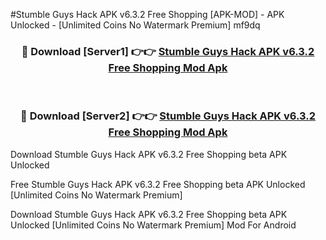 #Stumble Guys Hack APK v6.3.2 Free Shopping [APK-MOD] - APK Unlocked - [Unlimited Coins No Watermark Premium] mf9dq



<div align="center">

<h3>🔴 Download [Server1] 👉👉 <a href="https://momento.my/?title=Stumble_Guys_Hack_APK_v6.3.2_Free_Shopping">Stumble Guys Hack APK v6.3.2 Free Shopping Mod Apk</a></h3><br>

<h3>🔴 Download [Server2] 👉👉 <a href="https://momento.my/?title=Stumble_Guys_Hack_APK_v6.3.2_Free_Shopping">Stumble Guys Hack APK v6.3.2 Free Shopping Mod Apk</a></h3>
</div>



Download Stumble Guys Hack APK v6.3.2 Free Shopping beta APK Unlocked

Free Stumble Guys Hack APK v6.3.2 Free Shopping beta APK Unlocked [Unlimited Coins No Watermark Premium]

Download Stumble Guys Hack APK v6.3.2 Free Shopping beta APK Unlocked [Unlimited Coins No Watermark Premium] Mod For Android
